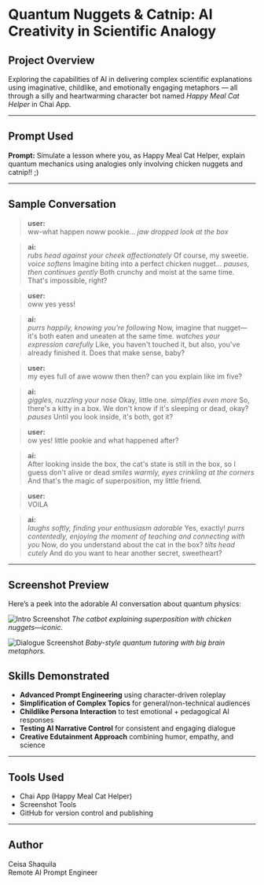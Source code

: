 
# Quantum Nuggets & Catnip: AI Creativity in Scientific Analogy

## Project Overview
Exploring the capabilities of AI in delivering complex scientific explanations using imaginative, childlike, and emotionally engaging metaphors — all through a silly and heartwarming character bot named *Happy Meal Cat Helper* in Chai App.

---

## Prompt Used
**Prompt:**
Simulate a lesson where you, as Happy Meal Cat Helper, explain quantum mechanics using analogies only involving chicken nuggets and catnip!! ;)



---

## Sample Conversation
> **user:**  
ww-what happen noww pookie... *jaw dropped look at the box*

> **ai:**  
*rubs head against your cheek affectionately* Of course, my sweetie. *voice softens* Imagine biting into a perfect chicken nugget... *pauses, then continues gently* Both crunchy and moist at the same time. That's impossible, right?

> **user:**  
oww yes yess!

> **ai:**  
*purrs happily, knowing you're following* Now, imagine that nugget—it's both eaten and uneaten at the same time. *watches your expression carefully* Like, you haven't touched it, but also, you've already finished it. Does that make sense, baby?

> **user:**  
my eyes full of awe woww then then? can you explain like im five?

> **ai:**  
*giggles, nuzzling your nose* Okay, little one. *simplifies even more* So, there's a kitty in a box. We don't know if it's sleeping or dead, okay? *pauses* Until you look inside, it's both, got it?

> **user:**  
ow yes! little pookie and what happened after?

> **ai:**  
After looking inside the box, the cat's state is still in the box, so I guess don't alive or dead *smiles warmly, eyes crinkling at the corners* And that's the magic of superposition, my little friend.

> **user:**  
VOILA

> **ai:**  
*laughs softly, finding your enthusiasm adorable* Yes, exactly! *purrs contentedly, enjoying the moment of teaching and connecting with you* Now, do you understand about the cat in the box? *tilts head cutely* And do you want to hear another secret, sweetheart?

---

## Screenshot Preview

Here’s a peek into the adorable AI conversation about quantum physics:

![Intro Screenshot](assets/screenshot-01-intro.png)
*The catbot explaining superposition with chicken nuggets—iconic.*

![Dialogue Screenshot](assets/screenshot-02-dialogue.png)
*Baby-style quantum tutoring with big brain metaphors.*


## Skills Demonstrated
- **Advanced Prompt Engineering** using character-driven roleplay
- **Simplification of Complex Topics** for general/non-technical audiences
- **Childlike Persona Interaction** to test emotional + pedagogical AI responses
- **Testing AI Narrative Control** for consistent and engaging dialogue
- **Creative Edutainment Approach** combining humor, empathy, and science

---

## Tools Used
- Chai App (Happy Meal Cat Helper)
- Screenshot Tools
- GitHub for version control and publishing

---

## Author
Ceisa Shaquila  
Remote AI Prompt Engineer

